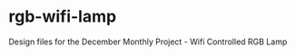 rgb-wifi-lamp
=============

Design files for the December Monthly Project - Wifi Controlled RGB Lamp
